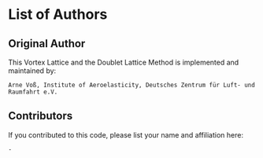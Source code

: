# List of Authors #

## Original Author ##
This Vortex Lattice and the Doublet Lattice Method is implemented and maintained by:

```
Arne Voß, Institute of Aeroelasticity, Deutsches Zentrum für Luft- und Raumfahrt e.V.

```

## Contributors ##
If you contributed to this code, please list your name and affiliation here:

```
-
```

